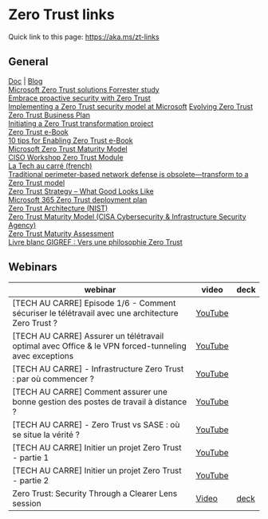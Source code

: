 # Zero Trust links

Quick link to this page: https://aka.ms/zt-links


## General
[Doc](https://aka.ms/ZTguide) | [Blog](https://www.microsoft.com/security/blog/zero-trust/)  
[Microsoft Zero Trust solutions Forrester study](https://www.microsoft.com/security/blog/2022/01/12/microsoft-zero-trust-solutions-deliver-92-percent-return-on-investment-says-new-forrester-study/)  
[Embrace proactive security with Zero Trust](https://aka.ms/zerotrust)  
[Implementing a Zero Trust security model at Microsoft](https://www.microsoft.com/en-us/insidetrack/implementing-a-zero-trust-security-model-at-microsoft/) 
[Evolving Zero Trust](https://aka.ms/evolving-Zero-Trust)  
[Zero Trust Business Plan](https://aka.ms/ZTbizplan)  
[Initiating a Zero Trust transformation project](https://aka.ms/Zero-Trust-Guide)  
[Zero Trust e-Book](https://query.prod.cms.rt.microsoft.com/cms/api/am/binary/RE3YnRL)  
[10 tips for Enabling Zero Trust e-Book](https://discover.microsoft.com/10-tips-for-enabling-zero-trust-ebook/)  
[Microsoft Zero Trust Maturity Model](https://aka.ms/Zero-Trust-maturity-model)  
[CISO Workshop Zero Trust Module](https://docs.microsoft.com/en-us/microsoft-365/security/office-365-security/ciso-workshop-module-3)  
[La Tech au carré (french)](https://aka.ms/latechaucarre)  
[Traditional perimeter-based network defense is obsolete—transform to a Zero Trust model](https://www.microsoft.com/security/blog/?p=89995)  
[Zero Trust Strategy – What Good Looks Like](https://www.microsoft.com/security/blog/2019/11/11/zero-trust-strategy-what-good-looks-like/)  
[Microsoft 365 Zero Trust deployment plan](https://docs.microsoft.com/en-us/microsoft-365/security/microsoft-365-zero-trust)  
[Zero Trust Architecture (NIST)](https://www.nist.gov/publications/zero-trust-architecture)  
[Zero Trust Maturity Model (CISA Cybersecurity & Infrastructure Security Agency)](https://www.cisa.gov/publication/zero-trust-maturity-model)  
[Zero Trust Maturity Assessment](https://aka.ms/Zero-Trust-Maturity-assessment)  
[Livre blanc GIGREF : Vers une philosophie Zero Trust](https://www.cigref.fr/vers-une-philosophie-zero-trust-une-rupture-dans-la-continuite-pour-la-securite-des-applications)




## Webinars
webinar | video | deck |
| ------- | ----- | ---- |
| [TECH AU CARRE] Episode 1/6 - Comment sécuriser le télétravail avec une architecture Zero Trust ? | [YouTube](https://youtu.be/Cxv8Lrw_67E) | | 
| [TECH AU CARRE] Assurer un télétravail optimal avec Office & le VPN forced-tunneling avec exceptions | [YouTube](https://youtu.be/B1X9SfaFnkM) | |  
| [TECH AU CARRE] - Infrastructure Zero Trust : par où commencer ? | [YouTube](https://youtu.be/6bOTHx2lS04) | |
| [TECH AU CARRE] Comment assurer une bonne gestion des postes de travail à distance ? | [YouTube](https://youtu.be/Hk0bQYi-RoY) | |
| [TECH AU CARRE] - Zero Trust vs SASE : où se situe la vérité ? | [YouTube](https://youtu.be/HqfTnOv9MSI) | |
| [TECH AU CARRE] Initier un projet Zero Trust - partie 1 | [YouTube](https://youtu.be/miLTgmHUIDk) | |
| [TECH AU CARRE] Initier un projet Zero Trust - partie 2 | [YouTube](https://youtu.be/ofkja2kslpI) | |
| Zero Trust: Security Through a Clearer Lens session | [Video](https://onedrive.live.com/?authkey=%21AMhTvs0cQ18eMCU&cid=66C31D2DBF8E0F71&id=66C31D2DBF8E0F71%21643&parId=66C31D2DBF8E0F71%21633&o=OneUp) | [deck](https://onedrive.live.com/?authkey=%21ADasNFxVKE6xm8M&cid=66C31D2DBF8E0F71&id=66C31D2DBF8E0F71%21677&parId=66C31D2DBF8E0F71%21633&o=OneUp) |


